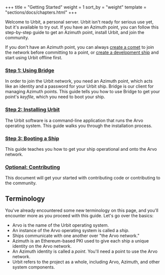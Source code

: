 +++
title = "Getting Started"
weight = 1
sort_by = "weight"
template = "sections/docs/chapters.html"
+++

Welcome to Urbit, a personal server. Urbit isn't ready for serious use yet, but it's available to try out. If you have an Azimuth point, you can follow this step-by-step guide to get an Azimuth point, install Urbit, and join the community.

If you don't have an Azimuth point, you can always [create a comet](./docs/using/creating-a-comet.md) to join the network before committing to a point, or [create a development ship](./docs/using/creating-a-development-ship.md) and start using Urbit offline first.

### [Step 1: Using Bridge](./docs/getting-started/using-bridge.md)

In order to join the Urbit network, you need an Azimuth point, which acts like an identity and a password for your Urbit ship. Bridge is our client for managing Azimuth points. This guide tells you how to use Bridge to get your point's _keyfile_, which you need to boot your ship.

### [Step 2: Installing Urbit](./docs/getting-started/installing-urbit.md)

The Urbit software is a command-line application that runs the Arvo operating system. This guide walks you through the installation process.

### [Step 3: Booting a Ship](./docs/getting-started/booting-a-ship.md)

This guide teaches you how to get your ship operational and onto the Arvo network.

### [Optional: Contributing](contributing)

This document will get your started with contributing code or contributing to the community.

## Terminology

You've already encountered some new terminology on this page, and you'll encounter more as you proceed with this guide. Let's go over the basics:

- Arvo is the name of the Urbit operating system.
- An instance of the Arvo operating system is called a _ship_.
- Ships communicate with one another over "the Arvo network."
- Azimuth is an Ethereum-based PKI used to give each ship a unique identity on the Arvo network.
- An Azimuth identity is called a _point_. You'll need a point to use the Arvo network.
- Urbit refers to the project as a whole, including Arvo, Azimuth, and other system components.
